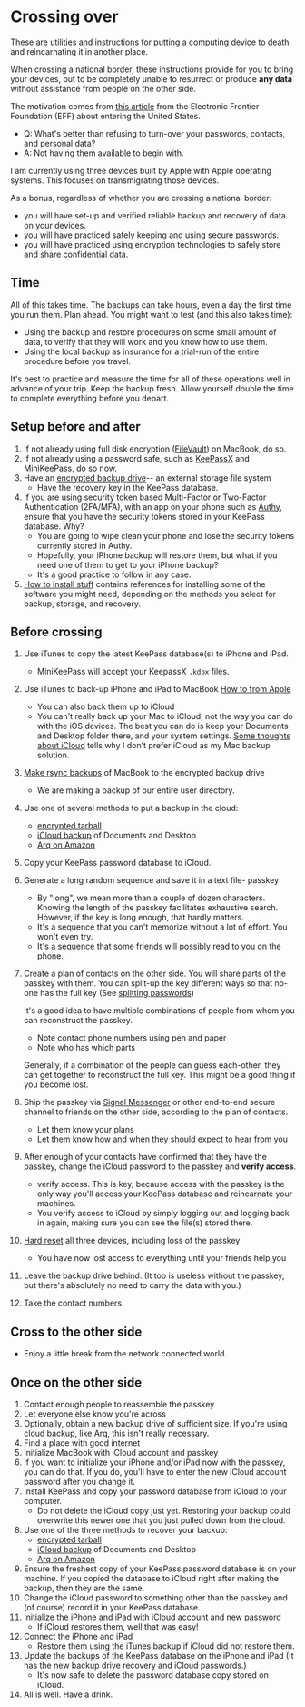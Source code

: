 ---
---
# Crossing over
These are utilities and instructions for putting a computing device to death and
reincarnating it in another place.

When crossing a national border, these instructions provide for you to
bring your devices, but to be completely unable to resurrect or produce
**any data** without assistance from people on the other side.

The motivation comes from
[this article](https://ssd.eff.org/en/module/things-consider-when-crossing-us-border)
from the Electronic Frontier Foundation (EFF) about entering the United States.

* Q: What's better than refusing to turn-over your passwords, contacts,
  and personal data?
* A: Not having them available to begin with.

I am currently using three devices built by Apple with Apple operating systems.
This focuses on transmigrating those devices.

As a bonus, regardless of whether you are crossing a national border:
* you will have set-up and verified reliable backup and recovery
  of data on your devices.
* you will have practiced safely keeping and using secure passwords.
* you will have practiced using encryption technologies to safely store
  and share confidential data.

## Time
All of this takes time.  The backups can take hours, even a day the first
time you run them. Plan ahead.
You might want to test (and this also takes time):
* Using the backup and restore procedures on some small amount of data,
    to verify that they will work and you know how to use them.
* Using the local backup as insurance for a trial-run of the entire
    procedure before you travel.

It's best to practice and measure the time for all of these operations well
in advance of your trip.  Keep the backup fresh.
Allow yourself double the time to complete everything before you depart.

## Setup before and after
1. If not already using full disk encryption
    ([FileVault](https://support.apple.com/en-us/HT204837)) on MacBook, do so.
1. If not already using a password safe, such as
    [KeePassX](https://www.keepassx.org/) and
[MiniKeePass](https://itunes.apple.com/us/app/minikeepass-secure-password-manager/id451661808),
    do so now.
1. Have an [encrypted backup drive](encrypt)-- an external storage file system
    * Have the recovery key in the KeePass database.
1. If you are using security token based Multi-Factor or
    Two-Factor Authentication (2FA/MFA), with an app on your phone
    such as
    [Authy](https://itunes.apple.com/us/app/authy/id494168017),
    ensure that you have the security
    tokens stored in your KeePass database.  Why?
    * You are going to wipe clean your phone and lose the security tokens
        currently stored in Authy.
    * Hopefully, your iPhone backup will restore them, but what if you
        need one of them to get to your iPhone backup?
    * It's a good practice to follow in any case.
1. [How to install stuff](install) contains references for installing
   some of the software you might need, depending on the methods you
   select for backup, storage, and recovery.

## Before crossing
1. Use iTunes to copy the latest KeePass database(s) to iPhone and iPad.
    * MiniKeePass will accept your KeepassX `.kdbx` files.
1. Use iTunes to back-up iPhone and iPad to MacBook
   [How to from Apple](https://support.apple.com/en-us/HT203977)
   * You can also back them up to iCloud
   * You can't really back up your Mac to iCloud, not the way you can
     do with the iOS devices.  The best you can do is keep your Documents
     and Desktop folder there, and your system settings.
     [Some thoughts about iCloud](icloud) tells why I don't prefer
     iCloud as my Mac backup solution.
1. [Make rsync backups](rsync#backup) of MacBook to the encrypted backup drive
   * We are making a backup of our entire user directory.
1. Use one of several methods to put a backup in the cloud:
    * [encrypted tarball](tarball)
    * [iCloud backup](icloud) of Documents and Desktop
    * [Arq on Amazon](arq)
1. Copy your KeePass password database to iCloud.
1. Generate a long random sequence and save it in a text file- passkey
    * By "long", we mean more than a couple of dozen characters.
      Knowing the length of the passkey facilitates exhaustive search.
      However, if the key is long enough, that hardly matters.
    * It's a sequence that you can't memorize without a lot of effort.
      You won't even try.
    * It's a sequence that some friends will possibly read to you on the phone.
1. Create a plan of contacts on the other side.
    You will share parts of the passkey with them.
    You can split-up the key different ways so that
    no-one has the full key (See [splitting passwords](splits))

    It's a good idea to have multiple combinations of people from
    whom you can reconstruct the passkey.
    * Note contact phone numbers using pen and paper
    * Note who has which parts

    Generally, if a combination of the people can guess each-other, they can get
    together to reconstruct the full key.  This might be a good thing if
    you become lost.
1. Ship the passkey via
    [Signal Messenger](https://whispersystems.org/)
    or other end-to-end secure channel
    to friends on the other side, according to the plan of contacts.
    * Let them know your plans
    * Let them know how and when they should expect to hear from you
1. After enough of your contacts have confirmed that they have the passkey,
    change the iCloud password to the passkey and **verify access**.
    * verify access. This is key, because access with the passkey is the only
    way you'll access your KeePass database and reincarnate your machines.
    * You verify access to iCloud by simply logging out and logging back
    in again, making sure you can see the file(s) stored there.
1. [Hard reset](reset) all three devices, including loss of the passkey
    * You have now lost access to everything until your friends help you
1. Leave the backup drive behind. (It too is useless without the passkey,
    but there's absolutely no need to carry the data with you.)
1. Take the contact numbers.

## Cross to the other side
* Enjoy a little break from the network connected world.

## Once on the other side
1. Contact enough people to reassemble the passkey
1. Let everyone else know you're across
1. Optionally, obtain a new backup drive of sufficient size.
   If you're using cloud backup, like Arq, this isn't really necessary.
1. Find a place with good internet
1. Initialize MacBook with iCloud account and passkey
1. If you want to initialize your iPhone and/or iPad now with the passkey,
   you can do that.  If you do, you'll have to enter the new iCloud account
   password after you change it.
1. Install KeePass and copy your password database from iCloud to your computer.
    * Do not delete the iCloud copy just yet.
      Restoring your backup could overwrite
      this newer one that you just pulled down from the cloud.
1. Use one of the three methods to recover your backup:
    * [encrypted tarball](tarball)
    * [iCloud backup](icloud) of Documents and Desktop
    * [Arq on Amazon](arq)
1. Ensure the freshest copy of your KeePass password database is on your
   machine.  If you copied the database to iCloud right after making the
   backup, then they are the same.
1. Change the iCloud password to something other than the passkey and
   (of course) record it in your KeePass database.
1. Initialize the iPhone and iPad with iCloud account and new password
    * If iCloud restores them, well that was easy!
1. Connect the iPhone and iPad
    * Restore them using the iTunes backup if iCloud did not restore them.
1. Update the backups of the KeePass database on the iPhone and iPad
    (It has the new backup drive recovery and iCloud passwords.)
    * It's now safe to delete the password database copy stored on iCloud.
1. All is well. Have a drink.
